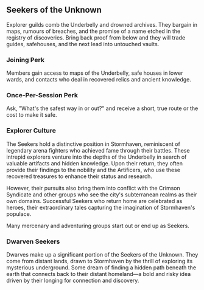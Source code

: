 ## Seekers of the Unknown

Explorer guilds comb the Underbelly and drowned archives. They bargain in maps, rumours of breaches, and the promise of a name etched in the registry of discoveries. Bring back proof from below and they will trade guides, safehouses, and the next lead into untouched vaults.

### Joining Perk

Members gain access to maps of the Underbelly, safe houses in lower wards, and contacts who deal in recovered relics and ancient knowledge.

### Once-Per-Session Perk

Ask, "What's the safest way in or out?" and receive a short, true route or the cost to make it safe.

### Explorer Culture

The Seekers hold a distinctive position in Stormhaven, reminiscent of legendary arena fighters who achieved fame through their battles. These intrepid explorers venture into the depths of the Underbelly in search of valuable artifacts and hidden knowledge. Upon their return, they often provide their findings to the nobility and the Artificers, who use these recovered treasures to enhance their status and research.

However, their pursuits also bring them into conflict with the Crimson Syndicate and other groups who see the city's subterranean realms as their own domains. Successful Seekers who return home are celebrated as heroes, their extraordinary tales capturing the imagination of Stormhaven's populace.

Many mercenary and adventuring groups start out or end up as Seekers.

### Dwarven Seekers

Dwarves make up a significant portion of the Seekers of the Unknown. They come from distant lands, drawn to Stormhaven by the thrill of exploring its mysterious underground. Some dream of finding a hidden path beneath the earth that connects back to their distant homeland—a bold and risky idea driven by their longing for connection and discovery.
